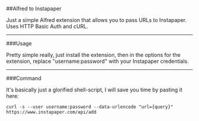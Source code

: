 ##Alfred to Instapaper

Just a simple Alfred extension that allows you to pass URLs to Instapaper. Uses HTTP Basic Auth and cURL.

---
###Usage

Pretty simple really, just install the extension, then in the options for the extension, replace "username:password" with your Instapaper credentials.

---
###Command

It's basically just a glorified shell-script, I will save you time by pasting it here:

`curl -s --user username:password --data-urlencode "url={query}" https://www.instapaper.com/api/add`